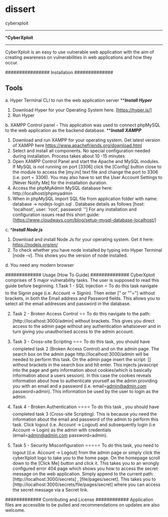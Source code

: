 # dissert
cyberxploit
********************************************
*****************CyberXploit****************
********************************************


CyberXploit is an easy to use vulnerable web application with the aim of creating awareness
on vulnerabilities in web applications and how they occur.



################ Installation ##############
## Tools
a. Hyper Terminal CLI to run the web application server
*********Install Hyper*******
1. Download Hyper for your Operating System here. [https://hyper.is/]
2. Run Hyper

b. XAMPP Control panel - This application was used to connect phpMySQL to the web application as the
backend database.
*********Install XAMPP*******
1. Download and run XAMPP for your operating system. Get latest version of XAMPP here https://www.apachefriends.org/download.html
2. Select and install all components. No special configuration needed during installation. Process takes about 10 -15 minutes
3. Open XAMPP Control Panel and start the Apache and MySQL modules. If MySQL is not running on
port [3306] click the [Config] button close to the module to access the [my.ini] text file and change the
port to 3306 (i.e. port = 3306). You may also have to set the User Account Settings to [Never Notify Me] for the
installation duration.
4. Access the phpMyAdmin MySQL database here: http://localhost/phpmyadmin
5. When in phpMySQL import SQL file from application folder with name: database -> nodejs-login.sql . Database details as follows
[host: 'localhost', user: 'root', password: '']
For any installation and configuration issues read this short guide: [https://www.cloudways.com/blog/setup-mysql-database-localhost/]

c. ********Install Node js*******
1. Download and install Node Js for your operating system. Get it here: https://nodejs.org/en/
2. To check whether you have node installed by typing into Hyper Terminal [node -v]. This shows
you the version of node installed.

d. You need any modern browser




############# Usage (How To Guide) ##############
CyberXploit comprises of 5 major vulnerability tasks. The user is supposed to read this guide before
beginning.
1.Task 1 - SQL Injection ⭐
To do this task navigate to the Signin page (i.e. Account -> Signin). Then enter
[" or ""="] without brackets, in both the Email address and Password fields. This allows you to select
all the email addresses and password in the database.


2. Task 2 - Broken Access Control ⭐⭐
To do this navigate to the path: [http://localhost:3000/admin] without brackets. This gives you direct access to the
admin page without any authentication whatsoever and in turn giving you unauthorised access to the admin account.


3. Task 3 - Cross-site Scripting ⭐⭐⭐
To do this task, you should have completed task 2 (Broken Access Control) and on the admin page. The search box on the admin page
http://localhost:3000/admin will be needed to perform this task. On the admin page insert the script:
[<img src onerror="alert(document.cookies)">] without brackets in the search box and hit enter. This injects
javascript into the page and gets information about cookies(which is basically information about a users session).
 In this case the cookies reveals information about how to authenticate yourself as the admin providing you with
 an email and a password (i.e. email=admin@admin.com  password=admin). This information be used by the user
 to login as the admin.


4. Task 4 - Broken Authentication ⭐⭐⭐⭐
To do this task , you should have completed task 3 (Cross-site Scripting). This is because you need the information
about the email and password of the admin to perform this task. Click logout (i.e. Account -> Logout) and
subsequently login (i.e Account -> Login) as the admin with credentials (email=admin@admin.com  password=admin).

5. Task 5 - Security Misconfiguration ⭐⭐⭐⭐⭐
To do this task, you need to logout ((i.e. Account -> Logout) from the admin page or simply click the
cyberXploit logo to take you to the home page. On the homepage scroll down to the [Click Me] button and click it.
This takes you to an wrongly configured error 404 page which shows you how to access the secret message on the web application.
Simply append to the current path: [http://localhost:3000/secrets] , [file/pages/secret]. This takes you to
[http://localhost:3000/secrets/file/pages/secret] where you can access the secret message via a Secret link.





############# Contributing and License ############
Application files are accessible to be pulled and recommendations on updates are also welcome.
